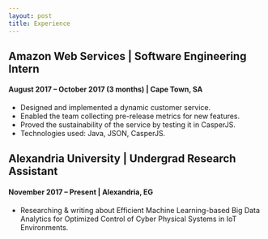 ```yaml
---
layout: post
title: Experience
---
```

## Amazon Web Services | Software Engineering Intern
#### August 2017 – October 2017 (3 months) | Cape Town, SA
* Designed and implemented a dynamic customer service.
* Enabled the team collecting pre-release metrics for new features.
* Proved the sustainability of the service by testing it in CasperJS.
* Technologies used: Java, JSON, CasperJS.


## Alexandria University | Undergrad Research Assistant
#### November 2017 – Present | Alexandria, EG
* Researching & writing about Efficient Machine Learning-based Big Data
Analytics for Optimized Control of Cyber Physical Systems in IoT
Environments.

